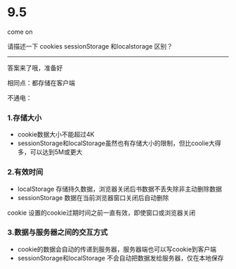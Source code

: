 # 9.5

come on

 请描述一下 cookies sessionStorage 和localstorage 区别？

---

答案来了哦，准备好

相同点：都存储在客户端

不通电：

### 1.存储大小

- cookie数据大小不能超过4K
- sessionStorage和localStorage虽然也有存储大小的限制，但比coolie大得多，可以达到5M或更大

### 2.有效时间

- localStorage  存储持久数据，浏览器关闭后书数据不丢失除非主动删除数据
- sessionStorage  数据在当前浏览器窗口关闭后自动删除

cookie  设置的cookie过期时间之前一直有效，即使窗口或浏览器关闭

### 3.数据与服务器之间的交互方式

- cookie的数据会自动的传递到服务器，服务器端也可以写cookie到客户端
- sessionStorage和localStorage 不会自动把数据发给服务器，仅在本地保存
